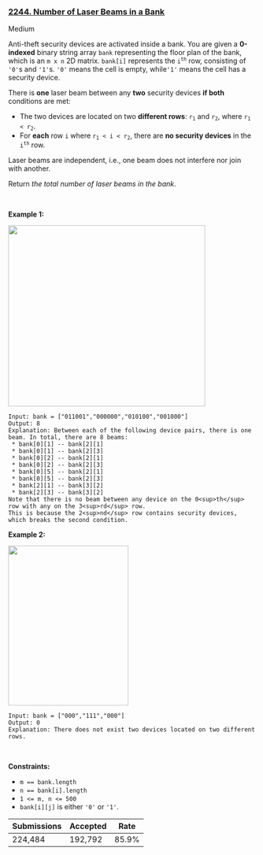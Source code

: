 ### [2244. Number of Laser Beams in a Bank](https://leetcode.com/problems/number-of-laser-beams-in-a-bank/description/?envType=daily-question&envId=2024-01-03)

Medium

Anti-theft security devices are activated inside a bank. You are given a __0-indexed__ binary string array `` bank `` representing the floor plan of the bank, which is an `` m x n `` 2D matrix. `` bank[i] `` represents the <code>i<sup>th</sup></code> row, consisting of `` '0' ``s and `` '1' ``s. `` '0' `` means the cell is empty, while`` '1' `` means the cell has a security device.

There is __one__ laser beam between any __two__ security devices __if both__ conditions are met:

*   The two devices are located on two __different rows__: <code>r<sub>1</sub></code> and <code>r<sub>2</sub></code>, where <code>r<sub>1</sub> < r<sub>2</sub></code>.
*   For __each__ row `` i `` where <code>r<sub>1</sub> < i < r<sub>2</sub></code>, there are __no security devices__ in the <code>i<sup>th</sup></code> row.

Laser beams are independent, i.e., one beam does not interfere nor join with another.

Return _the total number of laser beams in the bank_.

 

<strong class="example">Example 1:</strong>

<img alt="" src="https://assets.leetcode.com/uploads/2021/12/24/laser1.jpg" style="width: 400px; height: 368px;"/>

```
Input: bank = ["011001","000000","010100","001000"]
Output: 8
Explanation: Between each of the following device pairs, there is one beam. In total, there are 8 beams:
 * bank[0][1] -- bank[2][1]
 * bank[0][1] -- bank[2][3]
 * bank[0][2] -- bank[2][1]
 * bank[0][2] -- bank[2][3]
 * bank[0][5] -- bank[2][1]
 * bank[0][5] -- bank[2][3]
 * bank[2][1] -- bank[3][2]
 * bank[2][3] -- bank[3][2]
Note that there is no beam between any device on the 0<sup>th</sup> row with any on the 3<sup>rd</sup> row.
This is because the 2<sup>nd</sup> row contains security devices, which breaks the second condition.
```

<strong class="example">Example 2:</strong>

<img alt="" src="https://assets.leetcode.com/uploads/2021/12/24/laser2.jpg" style="width: 244px; height: 325px;"/>

```
Input: bank = ["000","111","000"]
Output: 0
Explanation: There does not exist two devices located on two different rows.
```

 

__Constraints:__

*   `` m == bank.length ``
*   `` n == bank[i].length ``
*   `` 1 <= m, n <= 500 ``
*   `` bank[i][j] `` is either `` '0' `` or `` '1' ``.

| Submissions    | Accepted     | Rate   |
| -------------- | ------------ | ------ |
| 224,484 | 192,792 | 85.9% |
